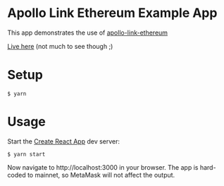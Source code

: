 # Apollo Link Ethereum Example App

This app demonstrates the use of [apollo-link-ethereum](https://github.com/DeltaCamp/apollo-link-ethereum)

[Live here](https://sharp-noether-f25189.netlify.com/) (not much to see though ;)

# Setup

```
$ yarn
```

# Usage

Start the [Create React App](https://github.com/facebook/create-react-app) dev server:

```
$ yarn start
```

Now navigate to http://localhost:3000 in your browser.  The app is hard-coded to mainnet, so MetaMask will not affect the output.
